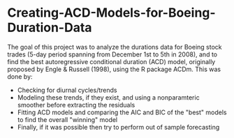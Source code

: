 # Creating-ACD-Models-for-Boeing-Duration-Data
 The goal of this project was to analyze the durations data for Boeing stock trades (5-day period spanning from December 1st to 5th
 in 2008), and to find the best autoregressive conditional duration (ACD) model, originally proposed by Engle & Russell (1998), using the R package ACDm.
 This was done by:
 - Checking for diurnal cycles/trends
 - Modeling these trends, if they exist, and using a nonparamteric smoother before extracting the residuals
 - Fitting ACD models and comparing the AIC and BIC of the "best" models to find the overall "winning" model
 - Finally, if it was possible then try to perform out of sample forecasting
